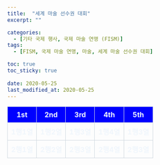 ```yaml
---
title:  "세계 마술 선수권 대회"
excerpt: ""

categories:
  - [기타 국제 행사, 국제 마술 연맹 (FISM)]
tags:
  - [FISM, 국제 마술 연맹, 마술, 세계 마술 선수권 대회]

toc: true
toc_sticky: true
 
date: 2020-05-25
last_modified_at: 2020-05-25
---
```

<html>

<head>
    <meta charset="UTF-8">
</head>

<style>
    table {
        width: 100%;
        border-collapse: collapse;
        color: #f0f6fc;
      }
      th, td {
        border: 1px solid #d1d9e0;
        padding: 8px;
        text-align: center;
      }
      th {
        width: 20%;
      }
</style>

<body>
    <table>
        <tr style="background-color: blue;">
            <th>1st</th>
            <th>2nd</th>
            <th>3rd</th>
            <th>4th</th>
            <th>5th</th>
        </tr>
        <tr>
            <th>1행1열</th>
            <th>1행2열</th>
            <th>1행3열</th>
            <th>1행4열</th>
            <th>1행3열</th>
        </tr>
        <tr>
            <th>2행1열</th>
            <th>2행2열</th>
            <th>2행3열</th>
            <th>2행4열</th>
            <th>2행3열</th>
        </tr>
    </table>
</body>

</html>
